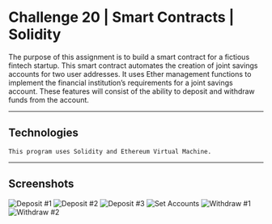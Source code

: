 # Challenge 20 | Smart Contracts | Solidity

The purpose of this assignment is to build a smart contract for a fictious fintech startup. This smart contract automates the creation of joint savings accounts for two user addresses. It uses Ether management functions to implement the financial institution’s requirements for a joint savings account. These features will consist of the ability to deposit and withdraw funds from the account.

---

## Technologies

```
This program uses Solidity and Ethereum Virtual Machine.
```

---

## Screenshots

![Deposit #1](images/deposit_1)
![Deposit #2](images/deposit_2)
![Deposit #3](images/deposit_3)
![Set Accounts](images/setAccounts)
![Withdraw #1](images/withdraw_1)
![Withdraw #2](images/withdraw_2)
